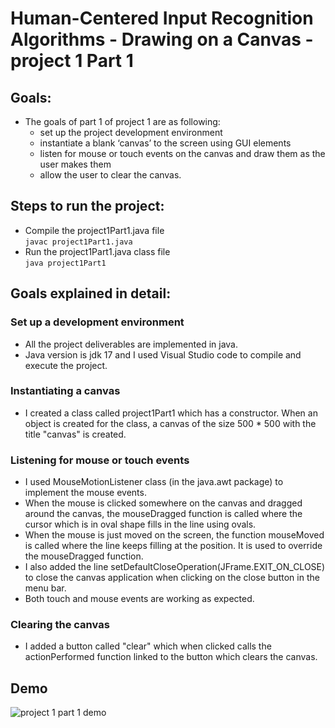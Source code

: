 
# Human-Centered Input Recognition Algorithms - Drawing on a Canvas - project 1 Part 1

## Goals:
- The goals of part 1 of project 1 are as following:
  - set up the project development environment
  - instantiate a blank ‘canvas’ to the screen using GUI elements
  - listen for mouse or touch events on the canvas and draw them as the user makes them
  - allow the user to clear the canvas.

## Steps to run the project:
* Compile the project1Part1.java file\
```javac project1Part1.java```
* Run the project1Part1.java class file\
  ```java project1Part1```
  
  
## Goals explained in detail:
### Set up a development environment
   * All the project deliverables are implemented in java.
   * Java version is jdk 17 and I used Visual Studio code to compile and execute the project.

### Instantiating a canvas
   * I created a class called project1Part1 which has a constructor. When an object is created for the class, a canvas of the size 500 * 500 with the title "canvas" is created.

### Listening for mouse or touch events
   * I used MouseMotionListener class (in the java.awt package) to implement the mouse events.
   * When the mouse is clicked somewhere on the canvas and dragged around the canvas, the mouseDragged function is called where the cursor which is in oval shape fills in the line using ovals.
   * When the mouse is just moved on the screen, the function mouseMoved is called where the line keeps filling at the position. It is used to override the mouseDragged function.
   * I also added the line setDefaultCloseOperation(JFrame.EXIT_ON_CLOSE) to close the canvas application when clicking on the close button in the menu bar.
   * Both touch and mouse events are working as expected.

### Clearing the canvas
   * I added a button called "clear" which when clicked calls the actionPerformed function linked to the button which clears the canvas.
   
## Demo
![project 1 part 1 demo](https://github.com/sheelaippili/CIS6930-Human-centered-Input-Recognition-Algorithms/blob/main/project1Part1/project1Part1GIF.gif)
